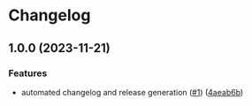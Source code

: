# Changelog

## 1.0.0 (2023-11-21)


### Features

* automated changelog and release generation ([#1](https://github.com/TalkingQuickly/kpas/issues/1)) ([4aeab6b](https://github.com/TalkingQuickly/kpas/commit/4aeab6b2f93cab9ce9d3d735ee87ebbcf6ddd3ca))
